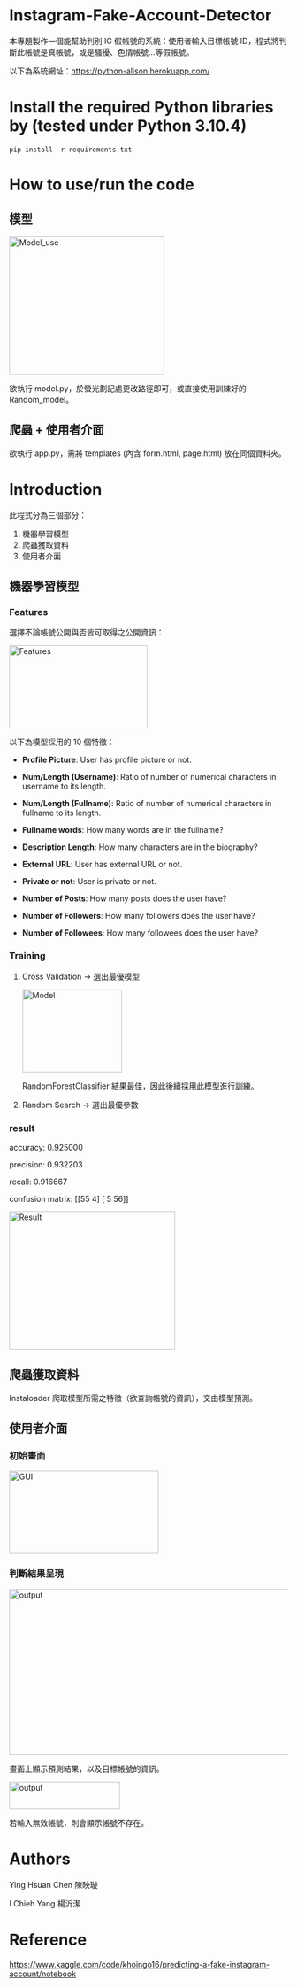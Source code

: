 # Instagram-Fake-Account-Detector

本專題製作一個能幫助判別 IG 假帳號的系統：使用者輸入目標帳號 ID，程式將判斷此帳號是真帳號，或是騷擾、色情帳號…等假帳號。

以下為系統網址：https://python-alison.herokuapp.com/

# Install the required Python libraries by (tested under Python 3.10.4)

```
pip install -r requirements.txt
```

# How to use/run the code

## 模型

<img src="https://i.imgur.com/3wmLYEQ.jpg" width="280" height="250" alt="Model_use"/><br/>

欲執行 model.py，於螢光劃記處更改路徑即可，或直接使用訓練好的 Random_model。

## 爬蟲 + 使用者介面

欲執行 app.py，需將 templates (內含 form.html, page.html) 放在同個資料夾。

# Introduction

此程式分為三個部分：

1. 機器學習模型
2. 爬蟲獲取資料
3. 使用者介面

## 機器學習模型

### Features

選擇不論帳號公開與否皆可取得之公開資訊：

<img src="https://i.imgur.com/SHae8rJ.jpg" width="250" height="150" alt="Features"/><br/>

以下為模型採用的 10 個特徵：

* **Profile Picture**: User has profile picture or not.

* **Num/Length (Username)**: Ratio of number of numerical characters in username to its length.

* **Num/Length (Fullname)**: Ratio of number of numerical characters in fullname to its length.

* **Fullname words**: How many words are in the fullname?

* **Description Length**: How many characters are in the biography?

* **External URL**: User has external URL or not.

* **Private or not**: User is private or not.

* **Number of Posts**: How many posts does the user have?

* **Number of Followers**: How many followers does the user have?

* **Number of Followees**: How many followees does the user have?

### Training

1. Cross Validation → 選出最優模型

   <img src="https://i.imgur.com/GUGUtcY.png" width="180" height="150" alt="Model"/><br/>
   
   RandomForestClassifier 結果最佳，因此後續採用此模型進行訓練。

2. Random Search → 選出最優參數

### result

accuracy: 0.925000

precision: 0.932203

recall: 0.916667

confusion matrix:
 [[55  4]
 [ 5 56]]

<img src="https://i.imgur.com/FOWezLR.jpg" width="300" height="250" alt="Result"/><br/>

## 爬蟲獲取資料

Instaloader 爬取模型所需之特徵（欲查詢帳號的資訊），交由模型預測。

## 使用者介面

### 初始畫面

<img src="https://i.imgur.com/iICVKNj.png" width="270" height="150" alt="GUI"/><br/>

### 判斷結果呈現

<img src="https://i.imgur.com/LuGCAhy.jpg" width="700" height="300" alt="output"/><br/>

畫面上顯示預測結果，以及目標帳號的資訊。


<img src="https://i.imgur.com/7F1zgF8.jpg" width="200" height="50" alt="output"/><br/>

若輸入無效帳號，則會顯示帳號不存在。

# Authors

Ying Hsuan Chen 陳映璇

I Chieh Yang 楊沂潔

# Reference

https://www.kaggle.com/code/khoingo16/predicting-a-fake-instagram-account/notebook

